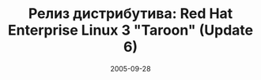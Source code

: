---
layout: post
title: "Релиз дистрибутива: Red Hat Enterprise Linux 3 \"Taroon\" (Update 6)"
date: 2005-09-28   
---